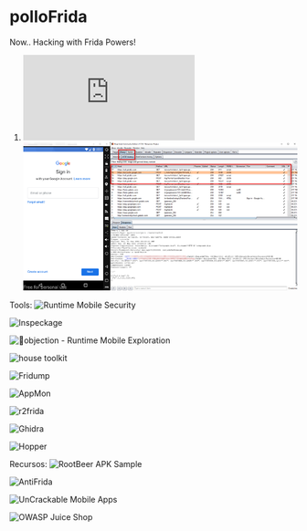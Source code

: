 # polloFrida
Now.. Hacking with Frida Powers!


1. ![PREPARACION DEL LABORATORIO](https://github.com/pollonegro/polloFrida/blob/master/LAB.md)
![](https://github.com/pollonegro/polloFrida/blob/master/img/burpLab.png)







Tools:
![Runtime Mobile Security](https://github.com/m0bilesecurity/RMS-Runtime-Mobile-Security)

![Inspeckage](https://github.com/pollonegro/polloFrida/blob/master/inspLab.png)

![📱objection - Runtime Mobile Exploration](https://github.com/sensepost/objection)

![house toolkit](https://github.com/nccgroup/house)

![Fridump](https://github.com/Nightbringer21/fridump)

![AppMon](https://github.com/dpnishant/appmon)

![r2frida](https://github.com/nowsecure/r2frida)

![Ghidra](https://ghidra-sre.org/)

![Hopper](https://www.hopperapp.com)



Recursos:
![RootBeer APK Sample](https://play.google.com/store/apps/details?id=com.scottyab.rootbeer.sample)

![AntiFrida](https://github.com/b-mueller/frida-detection-demo)

![UnCrackable Mobile Apps](https://github.com/OWASP/owasp-mstg/tree/master/Crackmes)

![OWASP Juice Shop](http://owasp.herokuapp.com/#/search)



